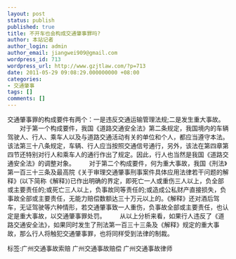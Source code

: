 ```yaml
---
layout: post
status: publish
published: true
title: 不开车也会构成交通肇事罪吗?
author: 本站记者
author_login: admin
author_email: jiangwei909@gmail.com
wordpress_id: 713
wordpress_url: http://www.gzjtlaw.com/?p=713
date: 2011-05-29 09:08:29.000000000 +08:00
categories:
- 交通肇事
tags: []
comments: []
---
```

交通肇事罪的构成要件有两个：一是违反交通运输管理法规;二是发生重大事故。 　　对于第一个构成要件，我国《道路交通安全法》第二条规定，我国境内的车辆驾驶人、行人、乘车人以及与道路交通活动有关的单位和个人，都应当遵守本法。该法第三十八条规定，车辆、行人应当按照交通信号通行，另外，该法在第四章第四节还特别对行人和乘车人的通行作出了规定。因此，行人也当然是我国《道路交通安全法》的调整对象。 　　对于第二个构成要件，何为重大事故，我国《刑法》第一百三十三条及最高院《关于审理交通肇事刑事案件具体应用法律若干问题的解释》(以下简称《解释》)已作出明确的界定，即死亡一人或重伤三人以上，负全部或主要责任的;或死亡三人以上，负事故同等责任的;或造成公私财产直接损失，负事故全部或主要责任，无能力赔偿数额达三十万元以上的。《解释》还对酒后驾车，无证驾驶等六种情形，若交通肇事致一人重伤，负事故全部或主要责任，也认定是重大事故，以交通肇事罪处罚。 　　从以上分析来看，如果行人违反了《道路交通安全法》，如果同时发生了刑法第一百三十三条及《解释》规定的重大事故，那么行人将触犯交通肇事罪，也将同样受到法律的制裁。 标签:广州交通事故索赔 广州交通事故赔偿 广州交通事故律师
